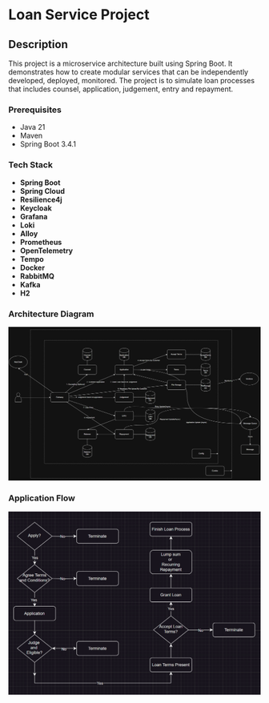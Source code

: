 # Loan Service Project

## Description
This project is a microservice architecture built using Spring Boot. It demonstrates how to create modular services that can be independently developed, deployed, monitored.
The project is to simulate loan processes that includes counsel, application, judgement, entry and repayment.

### Prerequisites
- Java 21
- Maven
- Spring Boot 3.4.1

### Tech Stack
- **Spring Boot**
- **Spring Cloud**
- **Resilience4j**
- **Keycloak**
- **Grafana**
- **Loki**
- **Alloy**
- **Prometheus**
- **OpenTelemetry**
- **Tempo**
- **Docker**
- **RabbitMQ**
- **Kafka**
- **H2**


### Architecture Diagram
![Architecture Diagram](screenshots/architecture.png)

### Application Flow
![Flowchart Diagram](screenshots/flowchart.png)
